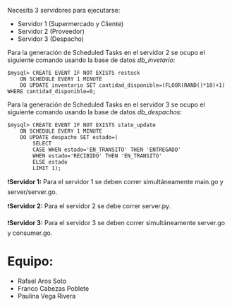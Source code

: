 Necesita 3 servidores para ejecutarse:
- Servidor 1 (Supermercado y Cliente)
- Servidor 2 (Proveedor)
- Servidor 3 (Despacho)

Para la generación de Scheduled Tasks en el servidor 2 se ocupo el siguiente comando usando la base de datos _db\_invetario_:

```
$mysql> CREATE EVENT IF NOT EXISTS restock
	ON SCHEDULE EVERY 1 MINUTE
	DO UPDATE inventario SET cantidad_disponible=(FLOOR(RAND()*10)+1) WHERE cantidad_disponible=0;
```

Para la generación de Scheduled Tasks en el servidor 3 se ocupo el siguiente comando usando la base de datos _db\_despachos_:

```
$mysql> CREATE EVENT IF NOT EXISTS state_update
	ON SCHEDULE EVERY 1 MINUTE
	DO UPDATE despacho SET estado=(
		SELECT
		CASE WHEN estado='EN_TRANSITO' THEN 'ENTREGADO'
		WHEN estado='RECIBIDO' THEN 'EN_TRANSITO'
		ELSE estado
		LIMIT 1);
```

❗️**Servidor 1:** Para el servidor 1 se deben correr simultáneamente main.go y server/server.go.

❗️**Servidor 2:** Para el servidor 2 se debe correr server.py.

❗️**Servidor 3:** Para el servidor 3 se deben correr simultáneamente server.go y consumer.go.

# Equipo:
- Rafael Aros Soto
- Franco Cabezas Poblete
- Paulina Vega Rivera